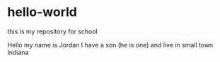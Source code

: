 # hello-world
this is my repository for school

Hello my name is Jordan
I have a son (he is one) and live in small town Indiana

